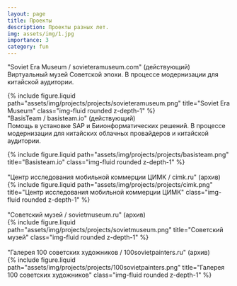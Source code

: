 ```yaml
---
layout: page
title: Проекты
description: Проекты разных лет.
img: assets/img/1.jpg
importance: 3
category: fun
---
```


"Soviet Era Museum / sovieteramuseum.com" (действующий)<br/>
Виртуальный музей Советской эпохи. В процессе модернизации для китайской аудитории.
<br/>
<div class="row justify-content-sm-center">
    <div class="col-sm-8 mt-3 mt-md-0">
        {% include figure.liquid path="assets/img/projects/projects/sovieteramuseum.png" title="Soviet Era Museum" class="img-fluid rounded z-depth-1" %}
    </div>
</div

"BasisTeam / basisteam.io" (действующий)<br/>
Помощь в установке SAP и Биионформатических решений. В процессе модернизации для китайских облачных провайдеров и китайской аудитории. 
<br/>
<div class="row justify-content-sm-center">
    <div class="col-sm-8 mt-3 mt-md-0">
        {% include figure.liquid path="assets/img/projects/projects/basisteam.png" title="Basisteam.io" class="img-fluid rounded z-depth-1" %}
    </div>
</div>
<br/>
"Центр исследования мобильной коммерции ЦИМК / cimk.ru" (архив)
<br/>
<div class="row justify-content-sm-center">
    <div class="col-sm-8 mt-3 mt-md-0">
        {% include figure.liquid path="assets/img/projects/projects/cimk.png" title="Центр исследования мобильной коммерции ЦИМК" class="img-fluid rounded z-depth-1" %}
    </div>
</div>
<br/>
"Советский музей / sovietmuseum.ru" (архив)
<br/>
<div class="row justify-content-sm-center">
    <div class="col-sm-8 mt-3 mt-md-0">
        {% include figure.liquid path="assets/img/projects/projects/sovietmuseum.png" title="Советский музей" class="img-fluid rounded z-depth-1" %}
    </div>
</div>
<br/>
"Галерея 100 советских художников / 100sovietpainters.ru" (архив)

<div class="row justify-content-sm-center">
    <div class="col-sm-8 mt-3 mt-md-0">
        {% include figure.liquid path="assets/img/projects/projects/100sovietpainters.png" title="Галерея 100 советских художников" class="img-fluid rounded z-depth-1" %}
    </div>
</div>
